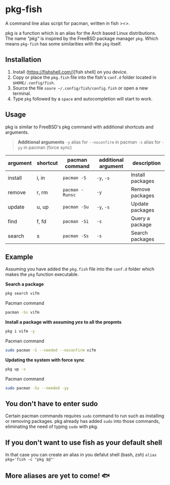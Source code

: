# pkg-fish
A command line alias script for pacman, written in fish &gt;&lt;&gt;.

pkg is a function which is an alias for the Arch based Linux distributions. The name *"pkg"* is inspired by the FreeBSD package manager `pkg`. Which means `pkg-fish` has some similarities with the `pkg` itself.

## Installation
1. Install (https://fishshell.com/)[fish shell] on you device.
2. Copy or place the `pkg.fish` file into the fish's `conf.d` folder located in `$HOME/.config/fish`.
3. Source the file `soure ~/.config/fish/config.fish` or open a new terminal.
4. Type `pkg` followed by a `space` and autocompletion will start to work.

## Usage
pkg is similar to FreeBSD's pkg command with additional shortcuts and arguments.

> **Additional arguments**
> `-y` alias for `--noconfirm` in pacman
> `-s` alias for `-yy` in pacman (force sync) 

| argument | shortcut | pacman command | additional argument | description |
| -------- | ----- | ----------------- | ------------------- | ----------- |
| install  | i, in | `pacman -S`       | `-y`, `-s`          | Install packages |
| remove   | r, rm | `pacman -Runsc`   | `-y`                | Remove packages  |
| update   | u, up | `pacman -Su`      | `-y`, `-s`          | Update packages  |
| find     | f, fd | `pacman -Si`      | `-s`                | Query a package  |
| search   | s     | `pacman -Ss`      | `-s`                | Search packages  |

## Example
Assuming you have added the `pkg.fish` file into the `conf.d` folder which makes the `pkg` function executable.

**Search a package**
```bash
pkg search vifm
```

Pacman command
```bash
pacman -Ss vifm
```

**Install a package with assuming *yes* to all the propmts**
```bash
pkg i vifm -y
```

Pacman command
```bash
sudo pacman -S --needed --noconfirm vifm
```

**Updating the system with force sync**
```bash
pkg up -s
```

Pacman command
```bash
sudo pacman -Su --needed -yy
```

## You don't have to enter sudo
Certain pacman commands requires `sudo` command to run such as installing or removing packages. pkg already has added `sudo` into those commands, eliminating the need of typing `sudo` with pkg.

## If you don't want to use fish as your default shell
In that case you can create an alias in you defalut shell (bash, zsh) `alias pkg='fish -c "pkg $@"'`

## More aliases are yet to come! 🐟
